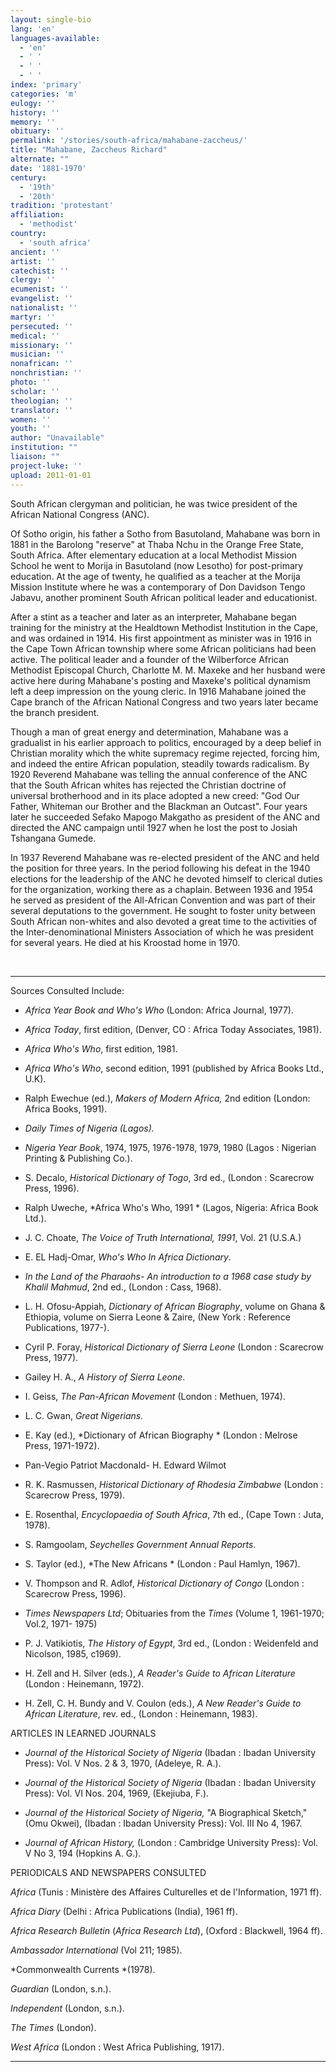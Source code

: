 ```yaml
---
layout: single-bio
lang: 'en'
languages-available:
  - 'en'
  - ' '
  - ' '
  - ' '
index: 'primary'
categories: 'm'
eulogy: ''
history: ''
memory: ''
obituary: ''
permalink: '/stories/south-africa/mahabane-zaccheus/'
title: "Mahabane, Zaccheus Richard"
alternate: ""
date: '1881-1970'
century:
  - '19th'
  - '20th'
tradition: 'protestant'
affiliation:
  - 'methodist'
country:
  - 'south africa'
ancient: ''
artist: ''
catechist: ''
clergy: ''
ecumenist: ''
evangelist: ''
nationalist: ''
martyr: ''
persecuted: ''
medical: ''
missionary: ''
musician: ''
nonafrican: ''
nonchristian: ''
photo: ''
scholar: ''
theologian: ''
translator: ''
women: ''
youth: ''
author: "Unavailable"
institution: ""
liaison: ""
project-luke: ''
upload: 2011-01-01
---
```




South African clergyman and politician, he was twice president of the African National Congress (ANC).

Of Sotho origin, his father a Sotho from Basutoland, Mahabane was born in 1881 in the Barolong "reserve" at Thaba Nchu in the Orange Free State, South Africa. After elementary education at a local Methodist Mission School he went to Morija in Basutoland (now Lesotho) for post-primary education. At the age of twenty, he qualified as a teacher at the Morija Mission Institute where he was a contemporary of Don Davidson Tengo Jabavu, another prominent South African political leader and educationist.

After a stint as a teacher and later as an interpreter, Mahabane began training for the ministry at the Healdtown Methodist Institution in the Cape, and was ordained in 1914. His first appointment as minister was in 1916 in the Cape Town African township where some African politicians had been active. The political leader and a founder of the Wilberforce African Methodist Episcopal Church, Charlotte M. M. Maxeke and her husband were active here during Mahabane's posting and Maxeke's political dynamism left a deep impression on the young cleric. In 1916 Mahabane joined the Cape branch of the African National Congress and two years later became the branch president.

Though a man of great energy and determination, Mahabane was a gradualist in his earlier approach to politics, encouraged by a deep belief in Christian morality which the white supremacy regime rejected, forcing him, and indeed the entire African population, steadily towards radicalism. By 1920 Reverend Mahabane was telling the annual conference of the ANC that the South African whites has rejected the Christian doctrine of universal brotherhood and in its place adopted a new creed: "God Our Father, Whiteman our Brother and the Blackman an Outcast". Four years later he succeeded Sefako Mapogo Makgatho as president of the ANC and directed the ANC campaign until 1927 when he lost the post to Josiah Tshangana Gumede.

In 1937 Reverend Mahabane was re-elected president of the ANC and held the position for three years. In the period following his defeat in the 1940 elections for the leadership of the ANC he devoted himself to clerical duties for the organization, working there as a chaplain. Between 1936 and 1954 he served as president of the All-African Convention and was part of their several deputations to the government. He sought to foster unity between South African non-whites and also devoted a great time to the activities of the Inter-denominational Ministers Association of which he was president for several years. He died at his Kroostad home in 1970.

&nbsp;

---

Sources Consulted Include:

* *Africa Year Book and Who's Who*  (London: Africa Journal, 1977).

* *Africa Today*, first edition, (Denver, CO : Africa Today Associates, 1981).

* *Africa Who's Who*, first edition, 1981.

* *Africa Who's Who*, second edition, 1991 (published by Africa Books Ltd., U.K).

* Ralph Ewechue (ed.),  *Makers of Modern Africa,*  2nd edition  (London: Africa Books, 1991).

* *Daily Times of Nigeria (Lagos).*

* *Nigeria Year Book*, 1974, 1975, 1976-1978, 1979, 1980 (Lagos : Nigerian Printing &amp; Publishing Co.).

* S. Decalo, *Historical Dictionary of Togo*, 3rd ed., (London : Scarecrow Press, 1996).

* Ralph Uweche, *Africa Who's Who, 1991 *
(Lagos, Nigeria: Africa Book Ltd.).

* J. C. Choate, *The Voice of Truth International, 1991*,
Vol. 21 (U.S.A.)

* E. EL Hadj-Omar, *Who's Who In Africa Dictionary*.

* *In the Land of the Pharaohs- An introduction to a 1968 case study by
Khalil Mahmud*, 2nd ed., (London : Cass, 1968).

* L. H. Ofosu-Appiah, *Dictionary of African Biography*, volume on Ghana &amp; Ethiopia,
volume on Sierra Leone  &amp; Zaire, (New York : Reference Publications, 1977-).

* Cyril P. Foray, *Historical Dictionary of Sierra Leone* (London : Scarecrow Press, 1977).

* Gailey H. A., *A History of Sierra Leone*.

* I. Geiss, *The Pan-African Movement* (London : Methuen, 1974).

* L. C. Gwan, *Great Nigerians.*

* E. Kay (ed.), *Dictionary of African Biography * (London : Melrose Press, 1971-1972).

* Pan-Vegio Patriot Macdonald- H. Edward Wilmot

* R. K. Rasmussen, *Historical Dictionary of Rhodesia Zimbabwe* (London : Scarecrow Press, 1979).

* E. Rosenthal, *Encyclopaedia of South Africa*, 7th ed., (Cape Town : Juta, 1978).

* S. Ramgoolam, *Seychelles Government Annual Reports*.

* S. Taylor (ed.), *The New Africans * (London : Paul Hamlyn, 1967).

* V. Thompson and R. Adlof, *Historical Dictionary of Congo* (London : Scarecrow Press, 1996).

* *Times Newspapers Ltd*; Obituaries from the *Times* (Volume 1, 1961-1970;
Vol.2, 1971- 1975)

* P. J. Vatikiotis, *The History of Egypt*, 3rd ed., (London : Weidenfeld and Nicolson, 1985, c1969).

* H. Zell and H. Silver (eds.), *A Reader's Guide to African Literature* (London : Heinemann, 1972).

* H. Zell, C. H. Bundy and V. Coulon (eds.), *A New Reader's Guide to African Literature*, rev. ed., (London : Heinemann, 1983).

ARTICLES IN LEARNED JOURNALS

* *Journal of the Historical Society of Nigeria* (Ibadan : Ibadan University Press): Vol. V Nos. 2 &amp; 3, 1970,  (Adeleye, R. A.).

* *Journal of the Historical Society of Nigeria* (Ibadan : Ibadan University Press): Vol. VI Nos. 204, 1969,  (Ekejiuba, F.).

* *Journal of the Historical Society of Nigeria,* "A Biographical Sketch,"  (Omu Okwei), (Ibadan : Ibadan University Press): Vol. III No 4, 1967.

* *Journal of African History,* (London : Cambridge University Press): Vol. V No 3, 194 (Hopkins A. G.).

PERIODICALS AND NEWSPAPERS CONSULTED

*Africa* (Tunis : Ministère des Affaires Culturelles et de l'Information, 1971 ff).

*Africa Diary* (Delhi : Africa Publications (India), 1961 ff).

*Africa Research Bulletin* (*Africa Research Ltd*), (Oxford : Blackwell, 1964 ff).

*Ambassador International* (Vol 211; 1985).

*Commonwealth Currents *(1978).

*Guardian* (London, s.n.).

*Independent* (London, s.n.).

*The Times* (London).

*West Africa* (London : West Africa Publishing,
1917).

---